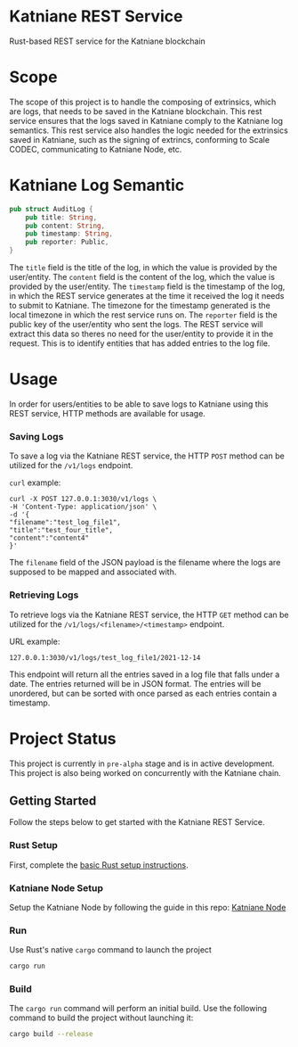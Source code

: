 # Katniane REST Service
Rust-based REST service for the Katniane blockchain

# Scope
The scope of this project is to handle the composing of extrinsics, which are logs, that needs to be 
saved in the Katniane blockchain. This rest service ensures that the logs saved in Katniane
comply to the Katniane log semantics. This rest service also handles the logic needed for the extrinsics
saved in Katniane, such as the signing of extrincs, conforming to Scale CODEC, communicating to Katniane Node, etc.

# Katniane Log Semantic
```rs
pub struct AuditLog {
    pub title: String,
    pub content: String,
    pub timestamp: String,
    pub reporter: Public,
}
```
The `title` field is the title of the log, in which the value is provided by the user/entity.
The `content` field is the content of the log, which the value is provided by the user/entity.
The `timestamp` field is the timestamp of the log, in which the REST service generates at the time it
received the log it needs to submit to Katniane. The timezone for the timestamp generated is the local
timezone in which the rest service runs on.
The `reporter` field is the public key of the user/entity who sent the logs. The REST service will
extract this data so theres no need for the user/entity to provide it in the request. This is to identify
entities that has added entries to the log file.

# Usage
In order for users/entities to be able to save logs to Katniane using this REST service, HTTP methods
are available for usage.

### Saving Logs
To save a log via the Katniane REST service, the HTTP `POST` method 
can be utilized for the `/v1/logs` endpoint.

`curl` example:
```
curl -X POST 127.0.0.1:3030/v1/logs \
-H 'Content-Type: application/json' \
-d '{
"filename":"test_log_file1",
"title":"test_four_title",
"content":"content4"
}'
```
The `filename` field of the JSON payload is the filename where the logs are supposed to 
be mapped and associated with. 

### Retrieving Logs
To retrieve logs via the Katniane REST service, the HTTP `GET` method can be utilized 
for the `/v1/logs/<filename>/<timestamp>` endpoint. 

URL example:
```
127.0.0.1:3030/v1/logs/test_log_file1/2021-12-14
```

This endpoint will return all the entries saved in a log file that falls under a date. The entries returned
will be in JSON format. The entries will be unordered, but can be sorted with once parsed as each entries
contain a timestamp.

# Project Status
This project is currently in `pre-alpha` stage and is in active development. This project is also being 
worked on concurrently with the Katniane chain.

## Getting Started

Follow the steps below to get started with the Katniane REST Service.

### Rust Setup

First, complete the [basic Rust setup instructions](./doc/rust-setup.md).

### Katniane Node Setup

Setup the Katniane Node by following the guide in this repo: [Katniane Node](https://github.com/ellyrichardson/katniane-node)

### Run

Use Rust's native `cargo` command to launch the project

```sh
cargo run
```

### Build

The `cargo run` command will perform an initial build. Use the following command to build the project
without launching it:

```sh
cargo build --release
```

